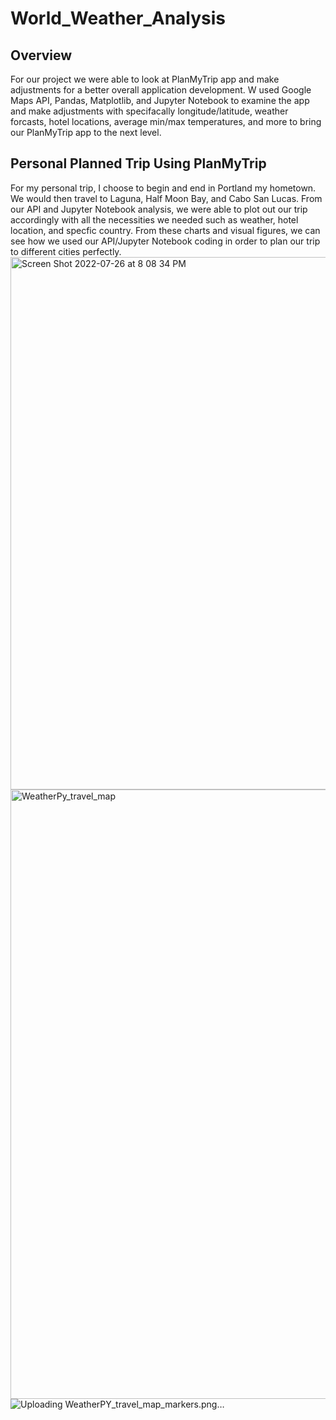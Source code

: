 # World_Weather_Analysis
 ## Overview
For our project we were able to look at PlanMyTrip app and make adjustments for a better overall application development. W used Google Maps API, Pandas, Matplotlib, and Jupyter Notebook to examine the app and make adjustments with specifacally longitude/latitude, weather forcasts, hotel locations, average min/max temperatures, and more to bring our PlanMyTrip app to the next level.
## Personal Planned Trip Using PlanMyTrip
For my personal trip, I choose to begin and end in Portland my hometown. We would then travel to Laguna, Half Moon Bay, and Cabo San Lucas. From our API and Jupyter Notebook analysis, we were able to plot out our trip accordingly with all the necessities we needed such as weather, hotel location, and specfic country. From these charts and visual figures, we can see how we used our API/Jupyter Notebook coding in order to plan our trip to different cities perfectly.
<img width="852" alt="Screen Shot 2022-07-26 at 8 08 34 PM" src="https://user-images.githubusercontent.com/107444840/181153138-a4a4f8cd-f474-41a8-8560-01d06b5ee61d.png">
<img width="975" alt="WeatherPy_travel_map" src="https://user-images.githubusercontent.com/107444840/181153170-4363c6a9-8130-4348-ad53-2476ac611afa.png">
![Uploading WeatherPY_travel_map_markers.png…]()

